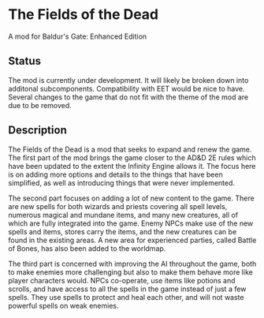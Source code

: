 # The Fields of the Dead
A mod for Baldur's Gate: Enhanced Edition

## Status
The mod is currently under development. It will likely be broken down into additonal subcomponents. Compatibility with EET would be nice to have. Several changes to the game that do not fit with the theme of the mod are due to be removed.

## Description
The Fields of the Dead is a mod that seeks to expand and renew the game. The first part of the mod brings the game closer to the AD&D 2E rules which have been updated to the extent the Infinity Engine allows it. The focus here is on adding more options and details to the things that have been simplified, as well as introducing things that were never implemented.

The second part focuses on adding a lot of new content to the game. There are new spells for both wizards and priests covering all spell levels, numerous magical and mundane items, and many new creatures, all of which are fully integrated into the game. Enemy NPCs make use of the new spells and items, stores carry the items, and the new creatures can be found in the existing areas. A new area for experienced parties, called Battle of Bones, has also been added to the worldmap.

The third part is concerned with improving the AI throughout the game, both to make enemies more challenging but also to make them behave more like player characters would. NPCs co-operate, use items like potions and scrolls, and have access to all the spells in the game instead of just a few spells. They use spells to protect and heal each other, and will not waste powerful spells on weak enemies.
